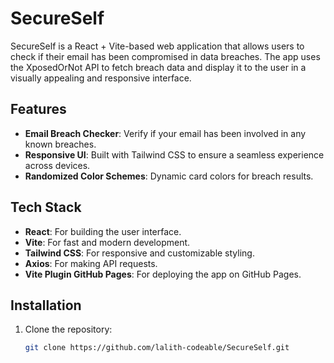 # SecureSelf

SecureSelf is a React + Vite-based web application that allows users to check if their email has been compromised in data breaches. The app uses the XposedOrNot API to fetch breach data and display it to the user in a visually appealing and responsive interface.

## Features
- **Email Breach Checker**: Verify if your email has been involved in any known breaches.
- **Responsive UI**: Built with Tailwind CSS to ensure a seamless experience across devices.
- **Randomized Color Schemes**: Dynamic card colors for breach results.

## Tech Stack
- **React**: For building the user interface.
- **Vite**: For fast and modern development.
- **Tailwind CSS**: For responsive and customizable styling.
- **Axios**: For making API requests.
- **Vite Plugin GitHub Pages**: For deploying the app on GitHub Pages.

## Installation

1. Clone the repository:
   ```bash
   git clone https://github.com/lalith-codeable/SecureSelf.git
